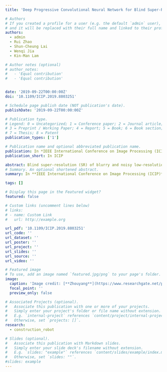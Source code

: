 ```yaml
---
title: 'Deep Progressive Convolutional Neural Network for Blind Super-Resolution With Multiple Degradations'

# Authors
# If you created a profile for a user (e.g. the default `admin` user), write the username (folder name) here
# and it will be replaced with their full name and linked to their profile.
authors:
  - admin
  - Rui Zhao
  - Shun-Cheung Lai
  - Wenqi Jia
  - Kin-Man Lam

# Author notes (optional)
# author_notes:
#   - 'Equal contribution'
#   - 'Equal contribution'


date: '2019-09-22T00:00:00Z'
doi: '10.1109/ICIP.2019.8803251'

# Schedule page publish date (NOT publication's date).
publishDate: '2019-09-22T00:00:00Z'

# Publication type.
# Legend: 0 = Uncategorized; 1 = Conference paper; 2 = Journal article;
# 3 = Preprint / Working Paper; 4 = Report; 5 = Book; 6 = Book section;
# 7 = Thesis; 8 = Patent
publication_types: ['1']

# Publication name and optional abbreviated publication name.
publication: In *IEEE International Conference on Image Processing (ICIP), 2019*
publication_short: In ICIP

abstract: Blind super-resolution (SR) of blurry and noisy low-resolution (LR) images is still a challenging problem in single image super-resolution (SISR). The performance of most existing convolutional neural network (CNN)-based models is inevitably degraded when LR images are corrupted by both blur and noise. For those blind SR methods based on kernel estimation, accurate estimation is barely attained under complex degradations and this gives rise to poor-quality results. To address these problems, we propose a deep progressive network under a probabilistic framework and a novel up-sampling method for blind super-resolution with multiple degradations, which effectively utilizes image priors across scales. Experimental results show that the proposed method achieves promising performance on images with multiple degradations.
# Summary. An optional shortened abstract.
summary: In **IEEE International Conference on Image Processing (ICIP)**, 2019.

tags: []

# Display this page in the Featured widget?
featured: false

# Custom links (uncomment lines below)
# links:
# - name: Custom Link
#   url: http://example.org

url_pdf: '10.1109/ICIP.2019.8803251'
url_code: ''
url_dataset: ''
url_poster: ''
url_project: ''
url_slides: ''
url_source: ''
url_video: ''

# Featured image
# To use, add an image named `featured.jpg/png` to your page's folder.
image:
  caption: 'Image credit: [**Zhouyang**](https://www.researchgate.net/profile/Zhou-Yang-18/research)'
  focal_point: ''
  preview_only: false

# Associated Projects (optional).
#   Associate this publication with one or more of your projects.
#   Simply enter your project's folder or file name without extension.
#   E.g. `internal-project` references `content/project/internal-project/index.md`.
#   Otherwise, set `projects: []`.
research:
  - construction_robot

# Slides (optional).
#   Associate this publication with Markdown slides.
#   Simply enter your slide deck's filename without extension.
#   E.g. `slides: "example"` references `content/slides/example/index.md`.
#   Otherwise, set `slides: ""`.
#slides: example
---
```

